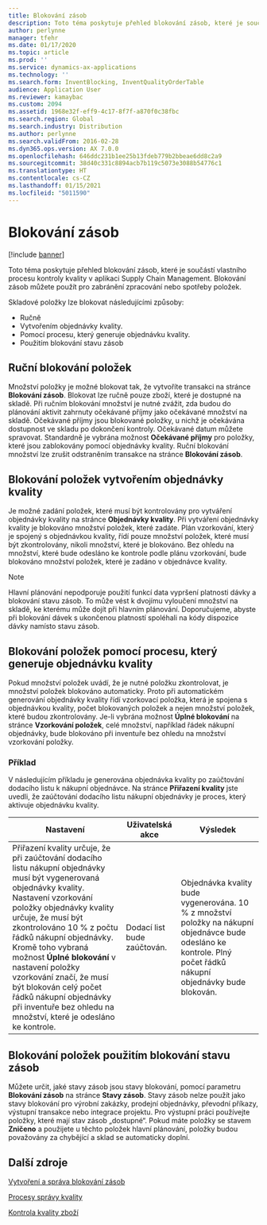 ```yaml
---
title: Blokování zásob
description: Toto téma poskytuje přehled blokování zásob, které je součástí vlastního procesu kontroly kvality v aplikaci Supply Chain Management. Blokování zásob můžete použít pro zabránění zpracování nebo spotřeby položek.
author: perlynne
manager: tfehr
ms.date: 01/17/2020
ms.topic: article
ms.prod: ''
ms.service: dynamics-ax-applications
ms.technology: ''
ms.search.form: InventBlocking, InventQualityOrderTable
audience: Application User
ms.reviewer: kamaybac
ms.custom: 2094
ms.assetid: 1968e32f-eff9-4c17-8f7f-a870f0c38fbc
ms.search.region: Global
ms.search.industry: Distribution
ms.author: perlynne
ms.search.validFrom: 2016-02-28
ms.dyn365.ops.version: AX 7.0.0
ms.openlocfilehash: 646ddc231b1ee25b13fdeb779b2bbeae6dd8c2a9
ms.sourcegitcommit: 38d40c331c8894acb7b119c5073e3088b54776c1
ms.translationtype: HT
ms.contentlocale: cs-CZ
ms.lasthandoff: 01/15/2021
ms.locfileid: "5011590"
---
```

# <a name="inventory-blocking"></a>Blokování zásob

[!include [banner](../includes/banner.md)]

Toto téma poskytuje přehled blokování zásob, které je součástí vlastního procesu kontroly kvality v aplikaci Supply Chain Management. Blokování zásob můžete použít pro zabránění zpracování nebo spotřeby položek.

Skladové položky lze blokovat následujícími způsoby:
-   Ručně
-   Vytvořením objednávky kvality.
-   Pomocí procesu, který generuje objednávku kvality.
-   Použitím blokování stavu zásob

## <a name="blocking-items-manually"></a>Ruční blokování položek
Množství položky je možné blokovat tak, že vytvoříte transakci na stránce **Blokování zásob**. Blokovat lze ručně pouze zboží, které je dostupné na skladě. Při ručním blokování množství je nutné zvážit, zda budou do plánování aktivit zahrnuty očekávané příjmy jako očekávané množství na skladě. Očekávané příjmy jsou blokované položky, u nichž je očekávána dostupnost ve skladu po dokončení kontroly. Očekávané datum můžete spravovat. Standardně je vybrána možnost **Očekávané příjmy** pro položky, které jsou zablokovány pomocí objednávky kvality. Ruční blokování množství lze zrušit odstraněním transakce na stránce **Blokování zásob**.

## <a name="blocking-items-by-creating-a-quality-order"></a>Blokování položek vytvořením objednávky kvality
Je možné zadání položek, které musí být kontrolovány pro vytváření objednávky kvality na stránce **Objednávky kvality**. Při vytváření objednávky kvality je blokováno množství položek, které zadáte. Plán vzorkování, který je spojený s objednávkou kvality, řídí pouze množství položek, které musí být zkontrolovány, nikoli množství, které je blokováno. Bez ohledu na množství, které bude odesláno ke kontrole podle plánu vzorkování, bude blokováno množství položek, které je zadáno v objednávce kvality.

> [!NOTE]
> Hlavní plánování nepodporuje použití funkcí data vypršení platnosti dávky a blokování stavu zásob. To může vést k dvojímu vyloučení množství na skladě, ke kterému může dojít při hlavním plánování. Doporučujeme, abyste při blokování dávek s ukončenou platností spoléhali na kódy dispozice dávky namísto stavu zásob.

## <a name="blocking-items-by-using-a-process-that-generates-a-quality-order"></a>Blokování položek pomocí procesu, který generuje objednávku kvality
Pokud množství položek uvádí, že je nutné položku zkontrolovat, je množství položek blokováno automaticky. Proto při automatickém generování objednávky kvality řídí vzorkovací položka, která je spojena s objednávkou kvality, počet blokovaných položek a nejen množství položek, které budou zkontrolovány. Je-li vybrána možnost **Úplné blokování** na stránce **Vzorkování položek**, celé množství, například řádek nákupní objednávky, bude blokováno při inventuře bez ohledu na množství vzorkování položky.
### <a name="example"></a>Příklad

V následujícím příkladu je generována objednávka kvality po zaúčtování dodacího listu k nákupní objednávce. Na stránce **Přiřazení kvality** jste uvedli, že zaúčtování dodacího listu nákupní objednávky je proces, který aktivuje objednávku kvality.

|Nastavení                                                                     |Uživatelská akce                 |Výsledek             |
|--------------------------------------------------------------------------|----------------------------|-------------------|
| Přiřazení kvality určuje, že při zaúčtování dodacího listu nákupní objednávky musí být vygenerovaná objednávky kvality. Nastavení vzorkování položky objednávky kvality určuje, že musí být zkontrolováno 10 % z počtu řádků nákupní objednávky. Kromě toho vybraná možnost **Úplné blokování** v nastavení položky vzorkování značí, že musí být blokován celý počet řádků nákupní objednávky při inventuře bez ohledu na množství, které je odesláno ke kontrole. | Dodací list bude zaúčtován. | Objednávka kvality bude vygenerována. 10 % z množství položky na nákupní objednávce bude odesláno ke kontrole. Plný počet řádků nákupní objednávky bude blokován. |

## <a name="blocking-items-by-using-inventory-status-blocking"></a>Blokování položek použitím blokování stavu zásob
Můžete určit, jaké stavy zásob jsou stavy blokování, pomocí parametru **Blokování zásob** na stránce **Stavy zásob**.  Stavy zásob nelze použít jako stavy blokování pro výrobní zakázky, prodejní objednávky, převodní příkazy, výstupní transakce nebo integrace projektu. Pro výstupní práci používejte položky, které mají stav zásob „dostupné“. Pokud máte položky se stavem **Zničeno** a použijete u těchto položek hlavní plánování, položky budou považovány za chybějící a sklad se automaticky doplní.



<a name="additional-resources"></a>Další zdroje
--------

[Vytvoření a správa blokování zásob](tasks/create-maintain-inventory-blocking.md)

[Procesy správy kvality](quality-management-processes.md)

[Kontrola kvality zboží](tasks/inspect-quality-goods.md)
